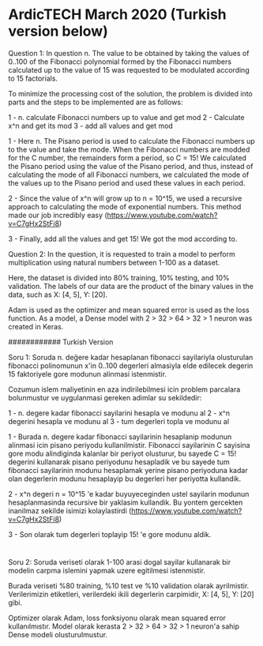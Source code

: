 # ArdicTECH March 2020 (Turkish version below)

Question 1: In question n. The value to be obtained by taking the values of 0..100 of the Fibonacci polynomial formed by the Fibonacci numbers calculated up to the value of 15 was requested to be modulated according to 15 factorials.

To minimize the processing cost of the solution, the problem is divided into parts and the steps to be implemented are as follows:

  1 - n. calculate Fibonacci numbers up to value and get mod
  2 - Calculate x^n and get its mod
  3 - add all values and get mod

1 - Here n. The Pisano period is used to calculate the Fibonacci numbers up to the value and take the mode. When the Fibonacci numbers are modded for the C number, the remainders form a period, so C = 15! We calculated the Pisano period using the value of the Pisano period, and thus, instead of calculating the mode of all Fibonacci numbers, we calculated the mode of the values ​​up to the Pisano period and used these values ​​in each period.

2 - Since the value of x^n will grow up to n = 10^15, we used a recursive approach to calculating the mode of exponential numbers. This method made our job incredibly easy
(https://www.youtube.com/watch?v=C7gHx2StFi8)

3 - Finally, add all the values and get 15! We got the mod according to.


Question 2: In the question, it is requested to train a model to perform multiplication using natural numbers between 1-100 as a dataset.

Here, the dataset is divided into 80% training, 10% testing, and 10% validation.
The labels of our data are the product of the binary values in the data, such as X: [4, 5], Y: [20].

Adam is used as the optimizer and mean squared error is used as the loss function.
As a model, a Dense model with 2 > 32 > 64 > 32 > 1 neuron was created in Keras.

############ Turkish Version

Soru 1: Soruda n. değere kadar hesaplanan fibonacci sayilariyla olusturulan fibonacci polinomunun x'in 0..100 degerleri almasiyla elde edilecek degerin 15 faktoriyele gore modunun alinmasi istenmistir.

Cozumun islem maliyetinin en aza indirilebilmesi icin problem parcalara bolunmustur ve uygulanmasi gereken adimlar su sekildedir:

  1 - n. degere kadar fibonacci sayilarini hesapla ve modunu al
  2 - x^n degerini hesapla ve modunu al
  3 - tum degerleri topla ve modunu al

1 - Burada n. degere kadar fibonacci sayilarinin hesaplanip modunun alinmasi icin pisano periyodu kullanilmistir. Fibonacci sayilarinin C sayisina gore modu alindiginda kalanlar bir periyot olusturur, bu sayede C = 15! degerini kullanarak pisano periyodunu hesapladik ve bu sayede tum fibonacci sayilarinin modunu hesaplamak yerine pisano periyoduna kadar olan degerlerin modunu hesaplayip bu degerleri her periyotta kullandik.

2 - x^n degeri n = 10^15 'e kadar buyuyeceginden ustel sayilarin modunun hesaplanmasinda recursive bir yaklasim kullandik. Bu yontem gercekten inanilmaz sekilde isimizi kolaylastirdi
(https://www.youtube.com/watch?v=C7gHx2StFi8)

3 - Son olarak tum degerleri toplayip 15! 'e gore modunu aldik.

#

Soru 2: Soruda veriseti olarak 1-100 arasi dogal sayilar kullanarak bir modelin carpma islemini yapmak uzere egitilmesi istenmistir.

Burada veriseti %80 training, %10 test ve %10 validation olarak ayrilmistir. 
Verilerimizin etiketleri, verilerdeki ikili degerlerin carpimidir, X: [4, 5], Y: [20] gibi.

Optimizer olarak Adam, loss fonksiyonu olarak mean squared error kullanılmıstır.
Model olarak kerasta 2 > 32 > 64 > 32 > 1 neuron'a sahip Dense modeli olusturulmustur.
